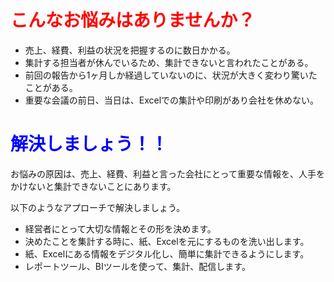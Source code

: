 # <span style="color: red;">こんなお悩みはありませんか？</span>

* 売上、経費、利益の状況を把握するのに数日かかる。
* 集計する担当者が休んでいるため、集計できないと言われたことがある。
* 前回の報告から1ヶ月しか経過していないのに、状況が大きく変わり驚いたことがある。
* 重要な会議の前日、当日は、Excelでの集計や印刷があり会社を休めない。

# <span style="color: blue;">解決しましょう！！</span>

お悩みの原因は、売上、経費、利益と言った会社にとって重要な情報を、人手をかけないと集計できないことにあります。

以下のようなアプローチで解決しましょう。

* 経営者にとって大切な情報とその形を決めます。
* 決めたことを集計する時に、紙、Excelを元にするものを洗い出します。
* 紙、Excelにある情報をデジタル化し、簡単に集計できるようにします。
* レポートツール、BIツールを使って、集計、配信します。
